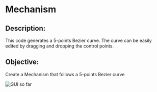 # Mechanism

## Description:
This code generates a 5-points Bezier curve.
The curve can be easily edited by dragging and dropping the control points.

## Objective:
Create a Mechanism that follows a 5-points Bezier curve

![GUI so far](https://myoctocat.com/assets/images/base-octocat.svg)


